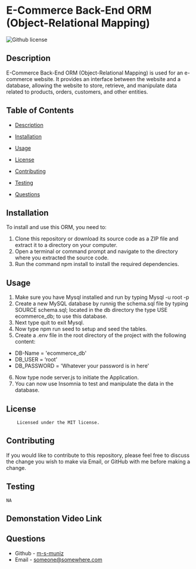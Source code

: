 # E-Commerce Back-End ORM (Object-Relational Mapping) 
![Github license](https://img.shields.io/badge/license-MIT-mediumblue.svg)
## Description
E-Commerce Back-End ORM (Object-Relational Mapping) is used for an e-commerce website. It provides an interface between the website and a database, allowing the website to store, retrieve, and manipulate data related to products, orders, customers, and other entities.

## Table of Contents
* [Description](#description)
* [Installation](#installation)
* [Usage](#usage)

* [License](#license)

* [Contributing](#contributing)
* [Testing](#testing)
* [Questions](#questions)


## Installation
To install and use this ORM, you need to:
1.	Clone this repository or download its source code as a ZIP file and extract it to a directory on your computer.
2.	Open a terminal or command prompt and navigate to the directory where you extracted the source code.
3.	Run the command npm install to install the required dependencies.




## Usage
1.	Make sure you have Mysql installed and run by typing Mysql -u root -p 
2.	Create a new MySQL database by runnig the schema.sql file by typing SOURCE schema.sql; located in the db directory the type USE ecommerce_db; to use this database.
3. Next type quit to exit Mysql.
4. Now type npm run seed to setup and seed the tables.
5.	Create a .env file in the root directory of the project with the following content: <br>
 -	DB-Name = 'ecommerce_db'
 -	DB_USER = ‘root’
 -	DB_PASSWORD = 'Whatever your password is in here' <br>
6. Now type node server.js to initiate the Application.
7. You can now use Insomnia to test and manipulate the data in the database.
## License
        Licensed under the MIT license.
## Contributing
If you would like to contribute to this repository, please feel free to discuss the change you wish to make via Email, or GitHub with me before making a change.
## Testing
```
NA
```
## Demonstation Video Link






## Questions
* Github - [m-s-muniz](https://github.com/m-s-muniz/)
* Email - someone@somewhere.com